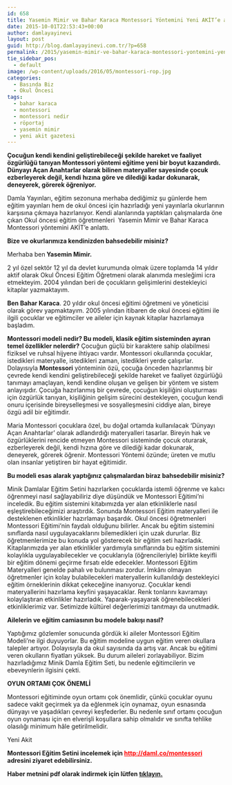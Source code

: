 ```yaml
---
id: 658
title: Yasemin Mimir ve Bahar Karaca Montessori Yöntemini Yeni AKİT’e anlattı
date: 2015-10-01T22:53:43+00:00
author: damlayayinevi
layout: post
guid: http://blog.damlayayinevi.com.tr/?p=658
permalink: /2015/yasemin-mimir-ve-bahar-karaca-montessori-yontemini-yeni-akite-anlatti/
tie_sidebar_pos:
  - default
image: /wp-content/uploads/2016/05/montessori-rop.jpg
categories:
  - Basında Biz
  - Okul Öncesi
tags:
  - bahar karaca
  - montessori
  - montessori nedir
  - röportaj
  - yasemin mimir
  - yeni akit gazetesi
---
```

**Çocuğun kendi kendini geliştirebileceği şekilde hareket ve faaliyet özgürlüğü tanıyan Montessori yöntemi eğitime yeni bir boyut kazandırdı. Dünyayı Açan Anahtarlar olarak bilinen materyaller sayesinde çocuk ezberleyerek değil, kendi hızına göre ve dilediği kadar dokunarak, deneyerek, görerek öğreniyor.** 

<p style="text-align: left;">
  Damla Yayınları, eğitim sezonuna merhaba dediğimiz şu günlerde hem eğitim yayınları hem de okul öncesi için hazırladığı yeni yayınlarla okurlarının karşısına çıkmaya hazırlanıyor. Kendi alanlarında yaptıkları çalışmalarda öne çıkan Okul öncesi eğitim öğretmenleri  Yasemin Mimir ve Bahar Karaca Montessori yöntemini AKİT’e anlattı.
</p>

<p style="text-align: left;">
  <strong>Bize ve okurlarımıza kendinizden bahsedebilir misiniz?</strong>
</p>

<p style="text-align: left;">
  Merhaba ben<strong> Yasemin Mimir.</strong>
</p>

<p style="text-align: left;">
  2 yıl özel sektör 12 yıl da devlet kurumunda olmak üzere toplamda 14 yıldır aktif olarak Okul Öncesi Eğitim Öğretmeni olarak alanımda mesleğimi icra etmekteyim. 2004 yılından beri de çocukların gelişimlerini destekleyici kitaplar yazmaktayım.
</p>

<p style="text-align: left;">
  <strong>Ben Bahar Karaca</strong>. 20 yıldır okul öncesi eğitimi öğretmeni ve yöneticisi olarak görev yapmaktayım. 2005 yılından itibaren de okul öncesi eğitimi ile ilgili çocuklar ve eğitimciler ve aileler için kaynak kitaplar hazırlamaya başladım.
</p>

<p style="text-align: left;">
  <strong>Montessori modeli nedir? Bu modeli, klasik eğitim sisteminden ayıran temel özellikler nelerdir?</strong> Çocuğun güçlü bir karaktere sahip olabilmesi fiziksel ve ruhsal hijyene ihtiyacı vardır. Montessori okullarında çocuklar, istedikleri materyalle, istedikleri zaman, istedikleri yerde çalışırlar. Dolayısıyla <strong>Montessori</strong> yönteminin özü, çocuğa önceden hazırlanmış bir çevrede kendi kendini geliştirebileceği şekilde hareket ve faaliyet özgürlüğü tanımayı amaçlayan, kendi kendine oluşan ve gelişen bir yöntem ve sistem anlayışıdır. Çocuğa hazırlanmış bir çevrede, çocuğun kişiliğini oluşturması için özgürlük tanıyan, kişiliğinin gelişim sürecini destekleyen, çocuğun kendi onuru içerisinde bireyselleşmesi ve sosyalleşmesini ciddiye alan, bireye özgü adil bir eğitimdir.
</p>

<p style="text-align: left;">
  Maria Montessori çocuklara özel, bu doğal ortamda kullanılacak ‘Dünyayı Açan Anahtarlar’ olarak adlandırdığı materyalleri tasarlar. Bireyin hak ve özgürlüklerini rencide etmeyen Montessori sisteminde çocuk oturarak, ezberleyerek değil, kendi hızına göre ve dilediği kadar dokunarak, deneyerek, görerek öğrenir. Montessori Yöntemi özünde; üreten ve mutlu olan insanlar yetiştiren bir hayat eğitimidir.
</p>

<p style="text-align: left;">
  <strong>Bu modeli esas alarak yaptığınız çalışmalardan biraz bahsedebilir misiniz?</strong>
</p>

<p style="text-align: left;">
  Minik Damlalar Eğitim Setini hazırlarken çocuklarda istemli öğrenme ve kalıcı öğrenmeyi nasıl sağlayabiliriz diye düşündük ve Montessori Eğitimi’ni inceledik. Bu eğitim sistemini kitabımızda yer alan etkinliklerle nasıl eşleştirebileceğimizi araştırdık. Sonunda Montessori Eğitim materyalleri ile desteklenen etkinlikler hazırlamayı başardık. Okul öncesi öğretmenleri Montessori Eğitimi’nin faydalı olduğunu bilirler. Ancak bu eğitim sistemini sınıflarda nasıl uygulayacaklarını bilemedikleri için uzak dururlar. Biz öğretmenlerimize bu konuda yol gösterecek bir eğitim seti hazırladık. Kitaplarımızda yer alan etkinlikler yardımıyla sınıflarında bu eğitim sistemini kolaylıkla uygulayabilecekler ve çocuklarıyla (öğrencileriyle) birlikte keyifli bir eğitim dönemi geçirme fırsatı elde edecekler. Montessori Eğitim Materyalleri genelde pahalı ve bulunması zordur. İmkânı olmayan öğretmenler için kolay bulabilecekleri materyallerin kullanıldığı destekleyici eğitim örneklerinin dikkat çekeceğine inanıyoruz. Çocuklar kendi materyallerini hazırlama keyfini yaşayacaklar. Renk tonlarını kavramayı kolaylaştıran etkinlikler hazırladık. Yaparak-yaşayarak öğrenebilecekleri etkinliklerimiz var. Setimizde kültürel değerlerimizi tanıtmayı da unutmadık.
</p>

<p style="text-align: left;">
  <strong>Ailelerin ve eğitim camiasının bu modele bakışı nasıl? </strong>
</p>

<p style="text-align: left;">
  Yaptığımız gözlemler sonucunda gördük ki aileler Montessori Eğitim Modeli’ne ilgi duyuyorlar. Bu eğitim modeline uygun eğitim veren okullara talepler artıyor. Dolayısıyla da okul sayısında da artış var. Ancak bu eğitimi veren okulların fiyatları yüksek. Bu durum aileleri zorlayabiliyor. Bizim hazırladığımız Minik Damla Eğitim Seti, bu nedenle eğitimcilerin ve ebeveynlerin ilgisini çekti.
</p>

<p style="text-align: left;">
  <strong>OYUN ORTAMI ÇOK ÖNEMLİ</strong>
</p>

<p style="text-align: left;">
  Montessori eğitiminde oyun ortamı çok önemlidir, çünkü çocuklar oyunu sadece vakit geçirmek ya da eğlenmek için oynamaz, oyun esnasında dünyayı ve yaşadıkları çevreyi keşfederler. Bu nedenle sınıf ortamı çocuğun oyun oynaması için en elverişli koşullara sahip olmalıdır ve sınıfta tehlike olasılığı minimum hâle getirilmelidir.
</p>

<p style="text-align: left;">
  Yeni Akit
</p>

<p style="text-align: left;">
  <strong>Montessori Eğitim Setini incelemek için <span style="color: #ff0000;"><a style="color: #ff0000;" href="http://daml.co/montessori" target="_blank" rel="nofollow">http://daml.co/montessori</a></span> adresini ziyaret edebilirsiniz.</strong>
</p>

<p style="text-align: left;">
  <strong>Haber metnini pdf olarak indirmek için lütfen <a href="http://128.199.62.132/wp-content/uploads/2016/05/montessori-egitimi-haberi-yeni-akit-01-ekim-2015.pdf" target="_blank">tıklayın.</a></strong>
</p>